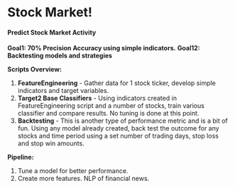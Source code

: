 # Stock Market!
#### Predict Stock Market Activity

**Goal1: 70% Precision Accuracy using simple indicators.**
**Goal12: Backtesting models and strategies**

**Scripts Overview:**
1. **FeatureEngineering** - Gather data for 1 stock ticker, develop simple indicators and target variables.
2. **Target2 Base Classifiers** - Using indicators created in FeatureEngineering script and a number of stocks, train various classifier and compare results. No tuning is done at this point.
3. **Backtesting** - This is another type of performance metric and is a bit of fun. Using any model already created, back test the outcome for any stocks and time period using a set number of trading days, stop loss and stop win amounts.


**Pipeline:**
1. Tune a model for better performance.
2. Create more features. NLP of financial news.


